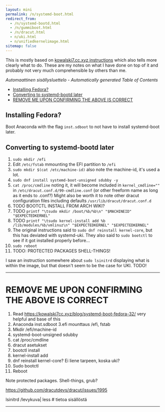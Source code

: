 ```yaml
---
layout: mini
permalink: /n/systemd-boot.html
redirect_from:
  - /n/systemd-bootd.html
  - /n/gummiboot.html
  - /n/dracut.html
  - n/uki.html
  - n/unifiedkernelimage.html
sitemap: false
---
```


This is mostly based on [kowalski7.cc.xyz instructions](https://kowalski7cc.xyz/blog/systemd-boot-fedora-32/) which also tells
more clearly what to do. These are my notes on what I have done on top of it
and probably not very much comprehensible by others than me.

<!-- editorconfig-checker-disable -->
<!-- prettier-ignore-start -->

<!-- START doctoc generated TOC please keep comment here to allow auto update -->
<!-- DON'T EDIT THIS SECTION, INSTEAD RE-RUN doctoc TO UPDATE -->
_Automaattinen sisällysluettelo - Automatically generated Table of Contents_

  - [Installing Fedora?](#installing-fedora)
  - [Converting to systemd-bootd later](#converting-to-systemd-bootd-later)
- [REMOVE ME UPON CONFIRMING THE ABOVE IS CORRECT](#remove-me-upon-confirming-the-above-is-correct)

<!-- END doctoc generated TOC please keep comment here to allow auto update -->

<!-- prettier-ignore-end -->
<!-- editorconfig-checker-enable -->

## Installing Fedora?

Boot Anaconda with the flag `inst.sdboot` to not have to install systemd-boot
later.

## Converting to systemd-bootd later

1. `sudo mkdir /efi`
1. Edit `/etc/fstab` mmounting the EFI partition to `/efi`
1. `sudo mkdir $(cat /etc/machine-id)` also note the machine-id, it's used a
   lot.
1. `sudo dnf install systemd-boot-unsigned sdubby -y`
1. `cat /proc/cmdline` noting it, it will become included in
   `kernel_cmdline=""` in `/etc/dracut.conf.d/99-cmdline.conf` (or other
   freeform name as long as it ends to .conf?) Might also be worth it to note
   other dracut configuration files including defaults
   `/usr/lib/dracut/dracut.conf.d`
1. TODO BOOTCTL INSTALL FROM ARCH WIKI?
1. TODO `printf "\tsudo mkdir /boot/%b/%b\n" "$MACHINEID" "$EXPECTEDKERNEL"`
1. TODO `printf "\tsudo kernel-install add %b /lib/modules/%b/vmlinuz\n" "$EXPECTEDKERNEL" "$EXPECTEDKERNEL"`
1. The original instructions said to `sudo dnf reinstall kernel-core`, but
   this has deviated with systemd-uki. They also said to `sudo bootctl` to
   see if it got installed properly before...
1. `sudo reboot`
1. TODO: PROTECTED PACKAGES SHELL-THINGS!

I saw an instruction somewhere about `sudo lsinitrd` displaying what is within
the image, but that doesn't seem to be the case for UKI. TODO!

---

# REMOVE ME UPON CONFIRMING THE ABOVE IS CORRECT

1. Read https://kowalski7cc.xyz/blog/systemd-boot-fedora-32/ very helpful and base of this
2. Anaconda inst.sdboot
   3.efi mounttaus /efi, fstab
3. Mkdir /efi/machine-id
4. systemd-boot-unsigned sdubby
5. cat /proc/cmdline
6. dracut asetukset
7. bootctl install
8. kernel-install add
9. dnf reinstall kernel-core? Ei liene tarpeen, koska uki?
10. Sudo bootctl
11. Reboot

Note protected packages. Shell-things, grub?

https://github.com/dracutdevs/dracut/issues/1995

lsinitrd /levykuva| less # tietoa sisällöstä

---
